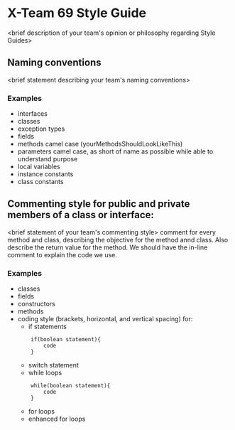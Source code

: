 # X-Team 69 Style Guide

<brief description of your team's opinion or philosophy regarding Style Guides>

## Naming conventions

<brief statement describing your team's naming conventions>

### Examples
* interfaces
* classes
* exception types
* fields
* methods camel case (yourMethodsShouldLookLikeThis)
* parameters camel case, as short of name as possible while able to understand purpose
* local variables 
* instance constants
* class constants

## Commenting style for public and private members of a class or interface:

<brief statement of your team's commenting style>
comment for every method and class, describing the objective for the method annd class. Also describe the return value for the method.
We should have the in-line comment to explain the code we use.

### Examples

* classes
* fields
* constructors
* methods
* coding style (brackets, horizontal, and vertical spacing) for:
  * if statements
  ```
      if(boolean statement){
          code
      }
  ```
  * switch statement
  * while loops
  ```
      while(boolean statement){
          code
      }
  ```
  * for loops
  * enhanced for loops
